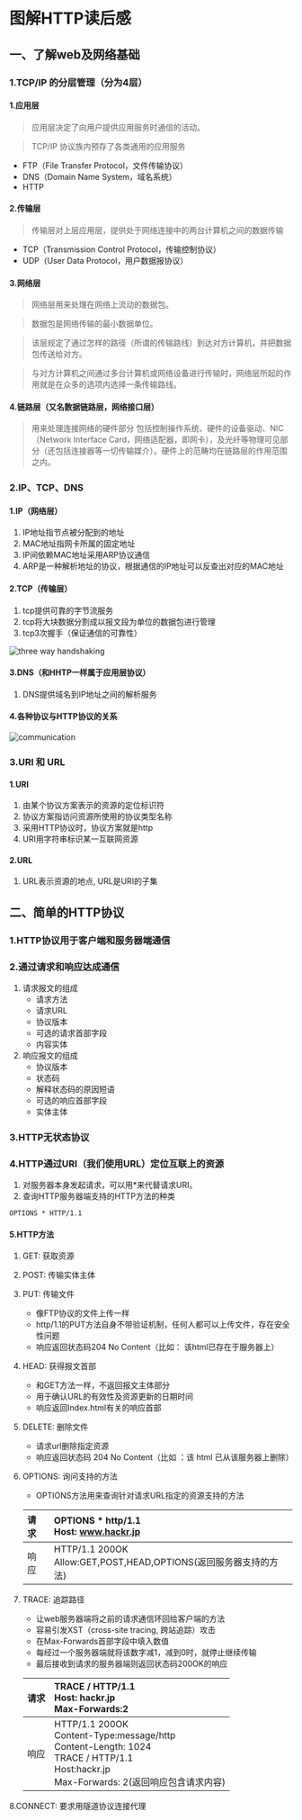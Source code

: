 # 图解HTTP读后感
## 一、了解web及网络基础
### 1.TCP/IP 的分层管理（分为4层）
#### 1.应用层
> 应用层决定了向用户提供应用服务时通信的活动。

> TCP/IP 协议族内预存了各类通用的应用服务
* FTP（File Transfer Protocol，文件传输协议）
* DNS（Domain Name System，域名系统）
* HTTP
#### 2.传输层
> 传输层对上层应用层，提供处于网络连接中的两台计算机之间的数据传输
* TCP（Transmission Control Protocol，传输控制协议）
* UDP（User Data Protocol，用户数据报协议）
#### 3.网络层
> 网络层用来处理在网络上流动的数据包。

> 数据包是网络传输的最小数据单位。

> 该层规定了通过怎样的路径（所谓的传输路线）到达对方计算机，并把数据包传送给对方。

> 与对方计算机之间通过多台计算机或网络设备进行传输时，网络层所起的作用就是在众多的选项内选择一条传输路线。

#### 4.链路层（又名数据链路层，网络接口层）
> 用来处理连接网络的硬件部分
> 包括控制操作系统、硬件的设备驱动、NIC（Network Interface Card，网络适配器，即网卡），及光纤等物理可见部分（还包括连接器等一切传输媒介）。硬件上的范畴均在链路层的作用范围之内。

### 2.IP、TCP、DNS
#### 1.IP（网络层）
1. IP地址指节点被分配到的地址
2. MAC地址指网卡所属的固定地址
3. IP间依赖MAC地址采用ARP协议通信
4. ARP是一种解析地址的协议，根据通信的IP地址可以反查出对应的MAC地址
#### 2.TCP（传输层）
1. tcp提供可靠的字节流服务
2. tcp将大块数据分割成以报文段为单位的数据包进行管理
3. tcp3次握手（保证通信的可靠性）

![three way handshaking](https://github.com/bearnew/picture/blob/master/mardown/2018-12-20%20http%E8%AF%BB%E5%90%8E%E6%84%9F/tcp_%20three_way_handshaking.png?raw=true)
#### 3.DNS（和HHTP一样属于应用层协议）
1. DNS提供域名到IP地址之间的解析服务
#### 4.各种协议与HTTP协议的关系

![communication](https://github.com/bearnew/picture/blob/master/mardown/2018-12-20%20http%E8%AF%BB%E5%90%8E%E6%84%9F/http_protocol.png?raw=true)

### 3.URI 和 URL
#### 1.URI
1. 由某个协议方案表示的资源的定位标识符
2. 协议方案指访问资源所使用的协议类型名称
3. 采用HTTP协议时，协议方案就是http
4. URI用字符串标识某一互联网资源
#### 2.URL
1. URL表示资源的地点, URL是URI的子集
## 二、简单的HTTP协议
### 1.HTTP协议用于客户端和服务器端通信
### 2.通过请求和响应达成通信
1. 请求报文的组成
    * 请求方法
    * 请求URL
    * 协议版本
    * 可选的请求首部字段
    * 内容实体
2. 响应报文的组成
    * 协议版本
    * 状态码
    * 解释状态码的原因短语
    * 可选的响应首部字段
    * 实体主体
### 3.HTTP无状态协议
### 4.HTTP通过URI（我们使用URL）定位互联上的资源
1. 对服务器本身发起请求，可以用*来代替请求URI。
2. 查询HTTP服务器端支持的HTTP方法的种类
```
OPTIONS * HTTP/1.1
```
#### 5.HTTP方法
1. GET: 获取资源
2. POST: 传输实体主体
3. PUT: 传输文件
    * 像FTP协议的文件上传一样
    * http/1.1的PUT方法自身不带验证机制，任何人都可以上传文件，存在安全性问题
    * 响应返回状态码204 No Content（比如： 该html已存在于服务器上）
4. HEAD: 获得报文首部
    * 和GET方法一样，不返回报文主体部分
    * 用于确认URL的有效性及资源更新的日期时间
    * 响应返回Index.html有关的响应首部
5. DELETE: 删除文件
    * 请求url删除指定资源
    * 响应返回状态码 204 No Content（比如 ：该 html 已从该服务器上删除）
6. OPTIONS: 询问支持的方法
    * OPTIONS方法用来查询针对请求URL指定的资源支持的方法

    | 请求 | OPTIONS * http/1.1<br/> Host: www.hackr.jp |
    | :--- | :---- |
    | 响应 | HTTP/1.1 200OK<br/>Allow:GET,POST,HEAD,OPTIONS(返回服务器支持的方法) |
7. TRACE: 追踪路径
    * 让web服务器端将之前的请求通信环回给客户端的方法
    * 容易引发XST（cross-site tracing, 跨站追踪）攻击
    * 在Max-Forwards首部字段中填入数值
    * 每经过一个服务器端就将该数字减1，减到0时，就停止继续传输
    * 最后接收到请求的服务器端则返回状态码200OK的响应

    | 请求 | TRACE / HTTP/1.1<br/> Host: hackr.jp<br/>Max-Forwards:2 |
    | :--- | :---- |
    | 响应 | HTTP/1.1 200OK<br/>Content-Type:message/http<br/>Content-Length: 1024<br/>TRACE / HTTP/1.1<br/>Host:hackr.jp<br/>Max-Forwards: 2(返回响应包含请求内容) |
8.CONNECT: 要求用隧道协议连接代理

